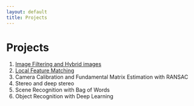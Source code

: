 ```yaml
---
layout: default
title: Projects
---
```


# Projects

1. [Image Filtering and Hybrid images](proj1.md)
2. [Local Feature Matching](proj2.md)
3. Camera Calibration and Fundamental Matrix Estimation with RANSAC
4. Stereo and deep stereo
5. Scene Recognition with Bag of Words
6. Object Recognition with Deep Learning
